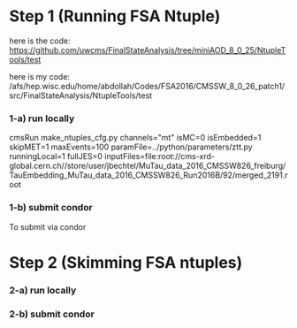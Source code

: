 # Step 1 (Running FSA Ntuple)

  here is the code:  https://github.com/uwcms/FinalStateAnalysis/tree/miniAOD_8_0_25/NtupleTools/test
  
  here is my code: /afs/hep.wisc.edu/home/abdollah/Codes/FSA2016/CMSSW_8_0_26_patch1/src/FinalStateAnalysis/NtupleTools/test
  ### 1-a) run locally


 cmsRun make_ntuples_cfg.py channels="mt" isMC=0 isEmbedded=1 skipMET=1 maxEvents=100 paramFile=../python/parameters/ztt.py runningLocal=1 fullJES=0 inputFiles=file:root://cms-xrd-global.cern.ch//store/user/jbechtel/MuTau_data_2016_CMSSW826_freiburg/TauEmbedding_MuTau_data_2016_CMSSW826_Run2016B/92/merged_2191.root


   ### 1-b) submit condor
   
   To submit via condor



# Step 2 (Skimming FSA ntuples)


  ### 2-a) run locally




   ### 2-b) submit condor

